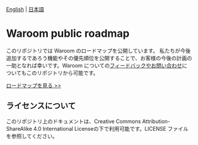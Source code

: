 [English](https://github.com/topotal/waroom-roadmap) | [日本語](https://github.com/topotal/waroom-roadmap/blob/main/README.ja.md)

# Waroom public roadmap

このリポジトリでは Waroom のロードマップを公開しています。 私たちが今後追加するであろう機能やその優先順位を公開することで、お客様の今後の計画の一助となれば幸いです。Waroom についての[フィードバックやお問い合わせ](https://github.com/topotal/waroom-roadmap/discussions)についてもこのリポジトリから可能です。 

[ロードマップを見る >>](https://github.com/topotal/waroom-roadmap/projects/1)

## ライセンスについて

このリポジトリ上のドキュメントは、Creative Commons Attribution-ShareAlike 4.0 International Licenseの下で利用可能です。LICENSE ファイルを参照してください。